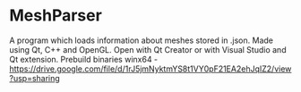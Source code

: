 # MeshParser

A program which loads information about meshes stored in .json. Made using Qt, C++ and OpenGL. Open with Qt Creator or with Visual Studio and Qt extension.
Prebuild binaries winx64 - https://drive.google.com/file/d/1rJ5jmNyktmYS8t1VY0pF21EA2ehJqIZ2/view?usp=sharing